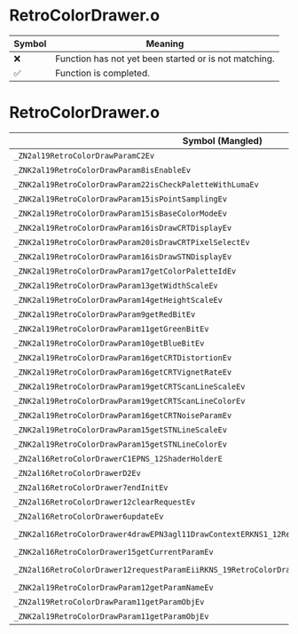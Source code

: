 # RetroColorDrawer.o
| Symbol | Meaning 
| ------------- | ------------- 
| :x: | Function has not yet been started or is not matching. 
| :white_check_mark: | Function is completed. 


# RetroColorDrawer.o
| Symbol (Mangled) | Symbol (Demangled) | Decompiled? |
| ------------- |  ------------- | ------------- |
| `_ZN2al19RetroColorDrawParamC2Ev` | `al::RetroColorDrawParam::RetroColorDrawParam(void)` | :white_check_mark: |
| `_ZNK2al19RetroColorDrawParam8isEnableEv` | `al::RetroColorDrawParam::isEnable(void)const` | :white_check_mark: |
| `_ZNK2al19RetroColorDrawParam22isCheckPaletteWithLumaEv` | `al::RetroColorDrawParam::isCheckPaletteWithLuma(void)const` | :white_check_mark: |
| `_ZNK2al19RetroColorDrawParam15isPointSamplingEv` | `al::RetroColorDrawParam::isPointSampling(void)const` | :white_check_mark: |
| `_ZNK2al19RetroColorDrawParam15isBaseColorModeEv` | `al::RetroColorDrawParam::isBaseColorMode(void)const` | :white_check_mark: |
| `_ZNK2al19RetroColorDrawParam16isDrawCRTDisplayEv` | `al::RetroColorDrawParam::isDrawCRTDisplay(void)const` | :white_check_mark: |
| `_ZNK2al19RetroColorDrawParam20isDrawCRTPixelSelectEv` | `al::RetroColorDrawParam::isDrawCRTPixelSelect(void)const` | :white_check_mark: |
| `_ZNK2al19RetroColorDrawParam16isDrawSTNDisplayEv` | `al::RetroColorDrawParam::isDrawSTNDisplay(void)const` | :white_check_mark: |
| `_ZNK2al19RetroColorDrawParam17getColorPaletteIdEv` | `al::RetroColorDrawParam::getColorPaletteId(void)const` | :white_check_mark: |
| `_ZNK2al19RetroColorDrawParam13getWidthScaleEv` | `al::RetroColorDrawParam::getWidthScale(void)const` | :white_check_mark: |
| `_ZNK2al19RetroColorDrawParam14getHeightScaleEv` | `al::RetroColorDrawParam::getHeightScale(void)const` | :white_check_mark: |
| `_ZNK2al19RetroColorDrawParam9getRedBitEv` | `al::RetroColorDrawParam::getRedBit(void)const` | :white_check_mark: |
| `_ZNK2al19RetroColorDrawParam11getGreenBitEv` | `al::RetroColorDrawParam::getGreenBit(void)const` | :white_check_mark: |
| `_ZNK2al19RetroColorDrawParam10getBlueBitEv` | `al::RetroColorDrawParam::getBlueBit(void)const` | :white_check_mark: |
| `_ZNK2al19RetroColorDrawParam16getCRTDistortionEv` | `al::RetroColorDrawParam::getCRTDistortion(void)const` | :white_check_mark: |
| `_ZNK2al19RetroColorDrawParam16getCRTVignetRateEv` | `al::RetroColorDrawParam::getCRTVignetRate(void)const` | :white_check_mark: |
| `_ZNK2al19RetroColorDrawParam19getCRTScanLineScaleEv` | `al::RetroColorDrawParam::getCRTScanLineScale(void)const` | :white_check_mark: |
| `_ZNK2al19RetroColorDrawParam19getCRTScanLineColorEv` | `al::RetroColorDrawParam::getCRTScanLineColor(void)const` | :white_check_mark: |
| `_ZNK2al19RetroColorDrawParam16getCRTNoiseParamEv` | `al::RetroColorDrawParam::getCRTNoiseParam(void)const` | :white_check_mark: |
| `_ZNK2al19RetroColorDrawParam15getSTNLineScaleEv` | `al::RetroColorDrawParam::getSTNLineScale(void)const` | :white_check_mark: |
| `_ZNK2al19RetroColorDrawParam15getSTNLineColorEv` | `al::RetroColorDrawParam::getSTNLineColor(void)const` | :white_check_mark: |
| `_ZN2al16RetroColorDrawerC1EPNS_12ShaderHolderE` | `al::RetroColorDrawer::RetroColorDrawer(al::ShaderHolder *)` | :white_check_mark: |
| `_ZN2al16RetroColorDrawerD2Ev` | `al::RetroColorDrawer::~RetroColorDrawer()` | :white_check_mark: |
| `_ZN2al16RetroColorDrawer7endInitEv` | `al::RetroColorDrawer::endInit(void)` | :white_check_mark: |
| `_ZN2al16RetroColorDrawer12clearRequestEv` | `al::RetroColorDrawer::clearRequest(void)` | :white_check_mark: |
| `_ZN2al16RetroColorDrawer6updateEv` | `al::RetroColorDrawer::update(void)` | :white_check_mark: |
| `_ZNK2al16RetroColorDrawer4drawEPN3agl11DrawContextERKNS1_12RenderBufferERKNS1_11TextureDataE` | `al::RetroColorDrawer::draw(agl::DrawContext *,agl::RenderBuffer const&,agl::TextureData const&)const` | :white_check_mark: |
| `_ZNK2al16RetroColorDrawer15getCurrentParamEv` | `al::RetroColorDrawer::getCurrentParam(void)const` | :white_check_mark: |
| `_ZN2al16RetroColorDrawer12requestParamEiiRKNS_19RetroColorDrawParamE` | `al::RetroColorDrawer::requestParam(int,int,al::RetroColorDrawParam const&)` | :white_check_mark: |
| `_ZNK2al19RetroColorDrawParam12getParamNameEv` | `al::RetroColorDrawParam::getParamName(void)const` | :white_check_mark: |
| `_ZN2al19RetroColorDrawParam11getParamObjEv` | `al::RetroColorDrawParam::getParamObj(void)` | :white_check_mark: |
| `_ZNK2al19RetroColorDrawParam11getParamObjEv` | `al::RetroColorDrawParam::getParamObj(void)const` | :white_check_mark: |
